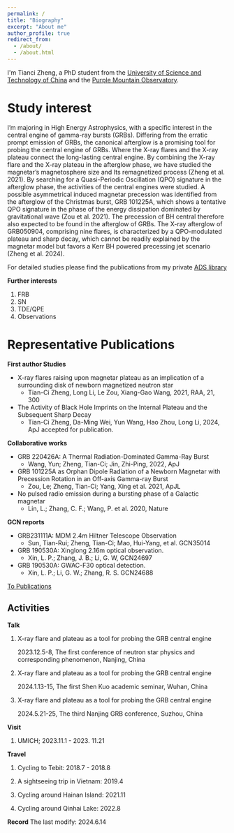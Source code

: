 ```yaml
---
permalink: /
title: "Biography"
excerpt: "About me"
author_profile: true
redirect_from: 
  - /about/
  - /about.html
---
```


I'm Tianci Zheng, a PhD student from the [University of Science and Technology of China](https://www.ustc.edu.cn/) and the [Purple Mountain Observatory](http://pmo.cas.cn/). 

Study interest
======
I’m majoring in High Energy Astrophysics, with a specific interest in the central engine of gamma-ray bursts (GRBs). Differing from the erratic prompt emission of GRBs, the canonical afterglow is a promising tool for probing the central engine of GRBs. Where the X-ray flares and the X-ray plateau connect the long-lasting central engine. By combining the X-ray flare and the X-ray plateau in the afterglow phase, we have studied the magnetar’s magnetosphere size and Its remagnetized process (Zheng et al. 2021). By searching for a Quasi-Periodic Oscillation (QPO) signature in the afterglow phase, the activities of the central engines were studied. A possible asymmetrical induced magnetar precession was identified from the afterglow of the Christmas burst, GRB 101225A, which shows a tentative QPO signature in the phase of the energy dissipation dominated by gravitational wave (Zou et al. 2021). The precession of BH central therefore also expected to be found in the afterglow of GRBs. The X-ray afterglow of GRB050904, comprising nine flares, is characterized by a QPO-modulated plateau and sharp decay, which cannot be readily explained by the magnetar model but favors a Kerr BH powered precessing jet scenario (Zheng et al. 2024).

For detailed studies please find the publications from my private [ADS library](https://ui.adsabs.harvard.edu/public-libraries/lgsSLQwzQ0GLO3hxMgFZjA)

**Further interests**

1. FRB
2. SN
3. TDE/QPE
4. Observations

Representative Publications
======
**First author Studies**
* X-ray flares raising upon magnetar plateau as an implication of a surrounding disk of newborn magnetized neutron star
  * Tian-Ci Zheng, Long Li, Le Zou, Xiang-Gao Wang, 2021, RAA, 21, 300  
* The Activity of Black Hole Imprints on the Internal Plateau and the Subsequent Sharp Decay
  * Tian-Ci Zheng, Da-Ming Wei, Yun Wang, Hao Zhou, Long Li, 2024, ApJ accepted for publication.


**Collaborative works**

* GRB 220426A: A Thermal Radiation-Dominated Gamma-Ray Burst
  * Wang, Yun; Zheng, Tian-Ci; Jin, Zhi-Ping, 2022, ApJ
* GRB 101225A as Orphan Dipole Radiation of a Newborn Magnetar with Precession Rotation in an Off-axis Gamma-ray Burst
  * Zou, Le; Zheng, Tian-Ci; Yang, Xing et al. 2021, ApJL
* No pulsed radio emission during a bursting phase of a Galactic magnetar
    * Lin, L.; Zhang, C. F.; Wang, P. et al. 2020, Nature
  
**GCN reports**

* GRB231111A: MDM 2.4m Hiltner Telescope Observation
  * Sun, Tian-Rui; Zheng, Tian-Ci; Mao, Hui-Yang, et al. GCN35014
* GRB 190530A: Xinglong 2.16m optical observation.
  * Xin, L. P.; Zhang, J. B.; Li, G. W, GCN24697
* GRB 190530A: GWAC-F30 optical detection.
  * Xin, L. P.; Li, G. W.; Zhang, R. S. GCN24688

[To Publications](https://tianci-zheng.github.io/publications/)  

Activities
------

**Talk**

1. X-ray flare and plateau as a tool for probing the GRB central engine
   
   2023.12.5-8, The first conference of neutron star physics and corresponding phenomenon, Nanjing, China

2. X-ray flare and plateau as a tool for probing the GRB central engine

   2024.1.13-15, The first Shen Kuo academic seminar, Wuhan, China

3. X-ray flare and plateau as a tool for probing the GRB central engine

   2024.5.21-25, The third Nanjing GRB conference, Suzhou, China
   
**Visit**

1. UMICH; 2023.11.1 - 2023. 11.21

**Travel**

1. Cycling to Tebit: 2018.7 - 2018.8

2. A sightseeing trip in Vietnam: 2019.4

3. Cycling around Hainan Island: 2021.11
   
4. Cycling around Qinhai Lake: 2022.8


**Record**
The last modify: 2024.6.14
